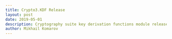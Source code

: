 ```yaml
---
title: Crypto3.KDF Release
layout: post
date: 2019-05-01
description: Cryptography suite key derivation functions module release.
author: Mikhail Komarov
---
```

